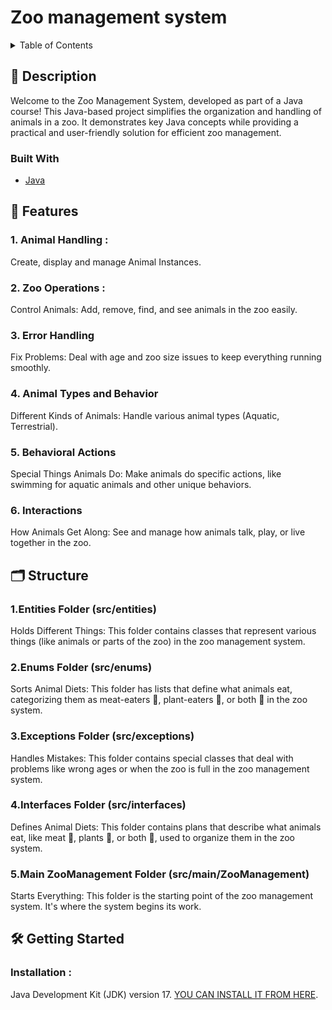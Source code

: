 # Zoo management system 

<!-- TABLE OF CONTENTS -->
<details>
  <summary>Table of Contents</summary>
  <ol>
    <li>
      <a href="#-description">Description</a>
      <ul>
        <li><a href="#built-with">Built With</a></li>
      </ul>
    </li>
    <li><a href="#-features">Features</a></li>
    <li><a href="#-structure">Structure</a></li>
        <li>
      <a href="#-getting-started">Getting Started</a>
      <ul>
        <li><a href="#installation-">Installation</a></li>
      </ul>
    </li>
  </ol>
</details>

## 📝 Description  

Welcome to the Zoo Management System, developed as part of a Java course! This Java-based project simplifies the organization and handling of animals in a zoo. It demonstrates key Java concepts while providing a practical and user-friendly solution for efficient zoo management.

### Built With

* [Java](https://dev.java/)

## 🌟 Features 
 ### 1. Animal Handling :
 Create, display and manage Animal Instances.
### 2. Zoo Operations :
 Control Animals: Add, remove, find, and see animals in the zoo easily.
### 3. Error Handling
 Fix Problems: Deal with age and zoo size issues to keep everything running smoothly.
### 4. Animal Types and Behavior
 Different Kinds of Animals: Handle various animal types (Aquatic, Terrestrial).
### 5. Behavioral Actions
 Special Things Animals Do: Make animals do specific actions, like swimming for aquatic animals and other unique behaviors.
### 6. Interactions
 How Animals Get Along: See and manage how animals talk, play, or live together in the zoo.
 
## 🗂 Structure 
### 1.Entities Folder (src/entities)
Holds Different Things: This folder contains classes that represent various things (like animals or parts of the zoo) in the zoo management system.

### 2.Enums Folder (src/enums)
Sorts Animal Diets: This folder has lists that define what animals eat, categorizing them as meat-eaters 🥩, plant-eaters 🌱, or both 🥕 in the zoo system.

### 3.Exceptions Folder (src/exceptions)
Handles Mistakes: This folder contains special classes that deal with problems like wrong ages or when the zoo is full in the zoo management system.

### 4.Interfaces Folder (src/interfaces)
Defines Animal Diets: This folder contains plans that describe what animals eat, like meat 🥩, plants 🌱, or both 🥕, used to organize them in the zoo system.

### 5.Main ZooManagement Folder (src/main/ZooManagement)
Starts Everything: This folder is the starting point of the zoo management system. It's where the system begins its work.


## 🛠️ Getting Started  
### Installation :
Java Development Kit (JDK) version 17.
[YOU CAN INSTALL IT FROM HERE](https://www.oracle.com/java/technologies/downloads/#java17).

